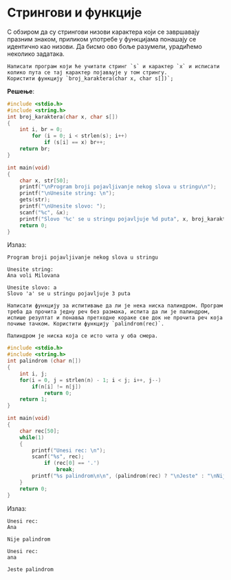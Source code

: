 # Стрингови и функције

С обзиром да су стрингови низови карактера који се завршавају празним знаком, приликом употребе у функцијама понашају се идентично као низови. Да бисмо ово боље разумели, урадићемо неколико задатака.

```{questionnote}
Написати програм који ће учитати стринг `s` и карактер `x` и исписати колико пута се тај карактер појављује у том стрингу. 
Користити функцију `broj_karaktera(char x, char s[])`;
```

**Решење**:

```c
#include <stdio.h>
#include <string.h>
int broj_karaktera(char x, char s[])
{ 
    int i, br = 0;
        for (i = 0; i < strlen(s); i++)
            if (s[i] == x) br++;
    return br;
}

int main(void)
{
    char x, str[50];
    printf("\nProgram broji pojavljivanje nekog slova u stringu\n");
    printf("\nUnesite string: \n");
    gets(str);
    printf("\nUnesite slovo: ");
    scanf("%c", &x);
    printf("Slovo '%c' se u stringu pojavljuje %d puta", x, broj_karaktera(x, str));
    return 0;
}
```
Излаз:

```text
Program broji pojavljivanje nekog slova u stringu

Unesite string:
Ana voli Milovana

Unesite slovo: a
Slovo 'a' se u stringu pojavljuje 3 puta
```

```{questionnote}
Написати функцију за испитивање да ли је нека ниска палиндром. Програм треба да прочита једну реч без размака, испита да ли је палиндром, испише резултат и понавља претходне кораке све док не прочита реч која почиње тачком. Користити функцију `palindrom(rec)`.
```

```{suggestionnote}
Палиндром је ниска која се исто чита у оба смера. 
```

```c
#include <stdio.h>
#include <string.h>
int palindrom (char n[])
{
    int i, j;
    for(i = 0, j = strlen(n) - 1; i < j; i++, j--)
        if(n[i] != n[j]) 
            return 0;
    return 1;
}

int main(void)
{
    char rec[50];
    while(1)
    {
        printf("Unesi rec: \n");
        scanf("%s", rec);
            if (rec[0] == '.')
                break;
        printf("%s palindrom\n\n", (palindrom(rec) ? "\nJeste" : "\nNije"));
    }
    return 0;
}
```

Излаз:

```text
Unesi rec:
Ana

Nije palindrom

Unesi rec:
ana

Jeste palindrom


